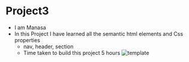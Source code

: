 # Project3

* I am Manasa 
* In this Project I have learned all the semantic html elements and Css properties
   * nav, header, section
   * Time taken to build this project 5 hours 
   ![template](https://user-images.githubusercontent.com/86450108/181669023-e9194f88-f50b-437e-8412-ac3610867611.png)
